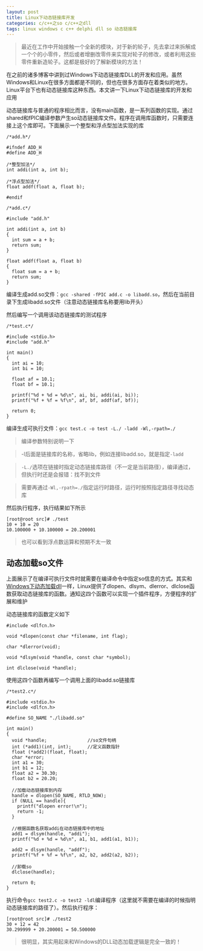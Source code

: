 ```yaml
---
layout: post
title: Linux下动态链接库开发
categories: c/c++之so c/c++之dll
tags: linux windows c c++ delphi dll so 动态链接库
---
```


>最近在工作中开始接触一个全新的模块，对于新的轮子，先去拿过来拆解成一个个的小零件，然后或者增删改零件来实现对轮子的修改，或者利用这些零件重新造轮子。这都是极好的了解新模块的方法！

在之前的诸多博客中讲到过Windows下动态链接库DLL的开发和应用。虽然Windows和Linux在很多方面都是不同的，但也在很多方面存在着类似的地方。Linux平台下也有动态链接库这种东西。本文讲一下Linux下动态链接库的开发和应用

动态链接库与普通的程序相比而言，没有main函数，是一系列函数的实现。通过shared和fPIC编译参数产生so动态链接库文件。程序在调用库函数时，只需要连接上这个库即可。下面展示一个整型和浮点型加法实现的库

```
/*add.h*/

#ifndef ADD_H
#define ADD_H

/*整型加法*/
int addi(int a, int b);

/*浮点型加法*/
float addf(float a, float b);

#endif
```

```
/*add.c*/

#include "add.h"

int addi(int a, int b)
{
  int sum = a + b;
  return sum;
}

float addf(float a, float b)
{
  float sum = a + b;
  return sum;
}
```

编译生成add.so文件：`gcc -shared -fPIC add.c -o libadd.so`，然后在当前目录下生成libadd.so文件（注意动态链接库名称要用lib开头）

然后编写一个调用该动态链接库的测试程序

```
/*test.c*/

#include <stdio.h>
#include "add.h"

int main()
{
  int ai = 10;
  int bi = 10;

  float af = 10.1;
  float bf = 10.1;

  printf("%d + %d = %d\n", ai, bi, addi(ai, bi));
  printf("%f + %f = %f\n", af, bf, addf(af, bf));

  return 0;
}
```

编译生成可执行文件：`gcc test.c -o test -L./ -ladd -Wl,-rpath=./`

>编译参数特别说明一下

>-l后面是链接库的名称，省略lib，例如连接libadd.so，就是指定`-ladd`

>`-L./`选项在链接时指定动态链接库路径（不一定是当前路径），编译通过，但执行时还是会报错：找不到文件

>需要再通过`-Wl,-rpath=./`指定运行时路径，运行时按照指定路径寻找动态库

然后执行程序，执行结果如下所示

```
[root@root src]# ./test
10 + 10 = 20
10.100000 + 10.100000 = 20.200001
```

>也可以看到浮点数运算和预期不太一致

## 动态加载so文件

上面展示了在编译可执行文件时就需要在编译命令中指定so信息的方式。其实和[Windows下动态加载dll](http://www.xumenger.com/delphi-dll-use/)一样，Linux提供了dlopen、dlsym、dlerror、dlclose函数获取动态链接库的函数。通知这四个函数可以实现一个插件程序，方便程序的扩展和维护

动态链接库的函数定义如下

```
#include <dlfcn.h>

void *dlopen(const char *filename, int flag);

char *dlerror(void);

void *dlsym(void *handle, const char *symbol);

int dlclose(void *handle);
```

使用这四个函数再编写一个调用上面的libadd.so链接库

```
/*test2.c*/

#include <stdio.h>
#include <dlfcn.h>

#define SO_NAME "./libadd.so"

int main()
{
  void *handle;               //so文件句柄
  int (*add1)(int, int);      //定义函数指针
  float (*add2)(float, float);
  char *error;
  int a1 = 30;
  int b1 = 12;
  float a2 = 30.30;
  float b2 = 20.20;

  //加载动态链接库到内存
  handle = dlopen(SO_NAME, RTLD_NOW);
  if (NULL == handle){
    printf("dlopen error!\n");
    return -1;
  }

  //根据函数名获取addi在动态链接库中的地址
  add1 = dlsym(handle, "addi");
  printf("%d + %d = %d\n", a1, b1, add1(a1, b1));

  add2 = dlsym(handle, "addf");
  printf("%f + %f = %f\n", a2, b2, add2(a2, b2));

  //卸载so
  dlclose(handle);

  return 0;
}
```

执行命令`gcc test2.c -o test2 -ldl`编译程序（这里就不需要在编译的时候指明动态链接库的路径了）。然后执行程序：

```
[root@root src]# ./test2
30 + 12 = 42
30.299999 + 20.200001 = 50.500000
```

>很明显，其实用起来和Windows的DLL动态加载逻辑是完全一致的！
